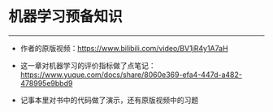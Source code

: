 # 机器学习预备知识

---

* 作者的原版视频：https://www.bilibili.com/video/BV1jR4y1A7aH

* 这一章对机器学习的评价指标做了点笔记：https://www.yuque.com/docs/share/8060e369-efa4-447d-a482-478995e9bbd9

* 记事本里对书中的代码做了演示，还有原版视频中的习题
